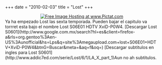 +++
date = "2010-02-03"
title = "Lost"
+++
<center>
<a href="http://Pictat.com/show.php?i=/2010/2/2/1645405525lost6.jpg" target="_blank"><img src="http://Pictat.com/t/2010/2/2/1645405525lost6.jpg" border="0" alt="Free Image Hosting at www.Pictat.com"></a> </center>Ya ha empezado Lost las sexta temporada. Pueden bajar el capitulo va torrret esta bajo el nombre Lost S06E01 HDTV XviD-P0W4. [Descargar Lost S0601](http://www.google.com.mx/search?hl=es&client=firefox-a&rls=org.gentoo%3Aen-US%3Aunofficial&hs=Lps&q=site%3Amegaupload.com+lost+S06E01+HDTV+XviD-P0W4&btnG=Buscar&meta=&aq=f&oq=) [Descargar subtitulos en ingles para Lost S0601](http://www.addic7ed.com/serie/Lost/6/1/LA_X_part_1)Aun no ah subtitulos.
